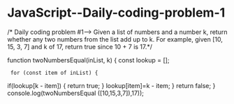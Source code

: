 # JavaScript--Daily-coding-problem-1
/* Daily coding problem #1-->
Given a list of numbers and a 
number k, return whether any 
two numbers from the list add up to k.
For example, given [10, 15, 3, 7] and
 k of 17, return true since 10 + 7 is 17.*/

function twoNumbersEqual(inList, k) {
const lookup = [];

     for (const item of inList) {
if(lookup[k - item]) {
return true;
}
lookup[item]=k - item;
}
return false;
}
console.log(twoNumbersEqual ([10,15,3,7]),17));
